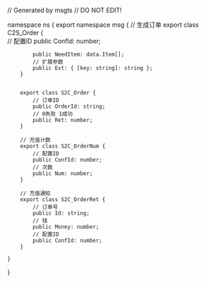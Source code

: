 // Generated by msgts
// DO NOT EDIT!

namespace ns {
	export namespace msg {
		// 生成订单
		export class C2S_Order {	
			// 配置ID
			public ConfId: number; 
			
			public NeedItem: data.Item[]; 
			// 扩展参数
			public Ext: { [key: string]: string }; 
		}
		
		
		export class S2C_Order {	
			// 订单ID
			public OrderId: string; 
			// 0失败 1成功
			public Ret: number; 
		}
		
		// 充值计数
		export class S2C_OrderNum {	
			// 配置ID
			public ConfId: number; 
			// 次数
			public Num: number; 
		}
		
		// 充值通知
		export class S2C_OrderRet {	
			// 订单号
			public Id: string; 
			// 钱
			public Money: number; 
			// 配置ID
			public ConfId: number; 
		}
		
	}
}
